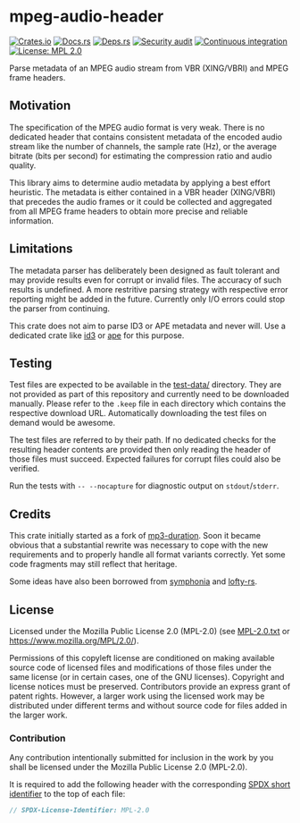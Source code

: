 <!-- SPDX-FileCopyrightText: The mpeg-audio-header authors -->
<!-- SPDX-License-Identifier: MPL-2.0 -->

# mpeg-audio-header

[![Crates.io](https://img.shields.io/crates/v/mpeg-audio-header.svg)](https://crates.io/crates/mpeg-audio-header)
[![Docs.rs](https://docs.rs/mpeg-audio-header/badge.svg)](https://docs.rs/mpeg-audio-header)
[![Deps.rs](https://deps.rs/repo/github/uklotzde/mpeg-audio-header/status.svg)](https://deps.rs/repo/github/uklotzde/mpeg-audio-header)
[![Security audit](https://github.com/uklotzde/mpeg-audio-header/actions/workflows/security-audit.yaml/badge.svg)](https://github.com/uklotzde/mpeg-audio-header/actions/workflows/security-audit.yaml)
[![Continuous integration](https://github.com/uklotzde/mpeg-audio-header/actions/workflows/continuous-integration.yaml/badge.svg)](https://github.com/uklotzde/mpeg-audio-header/actions/workflows/continuous-integration.yaml)
[![License: MPL 2.0](https://img.shields.io/badge/License-MPL_2.0-brightgreen.svg)](https://opensource.org/licenses/MPL-2.0)

Parse metadata of an MPEG audio stream from VBR (XING/VBRI) and MPEG frame headers.

## Motivation

The specification of the MPEG audio format is very weak. There is no dedicated header that
contains consistent metadata of the encoded audio stream like the number of channels,
the sample rate (Hz), or the average bitrate (bits per second) for estimating the
compression ratio and audio quality.

This library aims to determine audio metadata by applying a best effort heuristic.
The metadata is either contained in a VBR header (XING/VBRI) that precedes the audio
frames or it could be collected and aggregated from all MPEG frame headers to obtain
more precise and reliable information.

## Limitations

The metadata parser has deliberately been designed as fault tolerant and
may provide results even for corrupt or invalid files. The accuracy of such
results is undefined. A more restritive parsing strategy with respective
error reporting might be added in the future. Currently only I/O errors
could stop the parser from continuing.

This crate does not aim to parse ID3 or APE metadata and never will.
Use a dedicated crate like [id3](https://crates.io/crates/id3) or
[ape](https://crates.io/crates/ape) for this purpose.

## Testing

Test files are expected to be available in the [test-data/](./test/data/) directory.
They are not provided as part of this repository and currently need to be downloaded
manually. Please refer to the `.keep` file in each directory which contains the
respective download URL. Automatically downloading the test files on demand would
be awesome.

The test files are referred to by their path. If no dedicated checks for the
resulting header contents are provided then only reading the header of those
files must succeed. Expected failures for corrupt files could also be verified.

Run the tests with `-- --nocapture` for diagnostic output on `stdout`/`stderr`.

## Credits

This crate initially started as a fork of [mp3-duration](https://crates.io/crates/mp3-duration).
Soon it became obvious that a substantial rewrite was necessary to cope with the new
requirements and to properly handle all format variants correctly. Yet some code
fragments may still reflect that heritage.

Some ideas have also been borrowed from [symphonia](https://crates.io/crates/symphonia)
and [lofty-rs](https://github.com/Serial-ATA/lofty-rs).

## License

Licensed under the Mozilla Public License 2.0 (MPL-2.0) (see [MPL-2.0.txt](LICENSES/MPL-2.0.txt) or <https://www.mozilla.org/MPL/2.0/>).

Permissions of this copyleft license are conditioned on making available source code of licensed files and modifications of those files under the same license (or in certain cases, one of the GNU licenses). Copyright and license notices must be preserved. Contributors provide an express grant of patent rights. However, a larger work using the licensed work may be distributed under different terms and without source code for files added in the larger work.

### Contribution

Any contribution intentionally submitted for inclusion in the work by you shall be licensed under the Mozilla Public License 2.0 (MPL-2.0).

It is required to add the following header with the corresponding [SPDX short identifier](https://spdx.dev/ids/) to the top of each file:

```rust
// SPDX-License-Identifier: MPL-2.0
```
